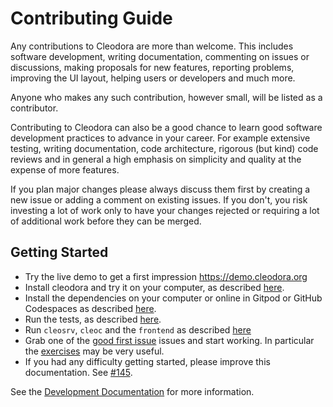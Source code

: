 # Contributing Guide

Any contributions to Cleodora are more than welcome. This includes software
development, writing documentation, commenting on issues or discussions, making
proposals for new features, reporting problems, improving the UI layout,
helping users or developers and much more.

Anyone who makes any such contribution, however small, will be listed as a
contributor.

Contributing to Cleodora can also be a good chance to learn good software
development practices to advance in your career. For example extensive testing,
writing documentation, code architecture, rigorous (but kind) code reviews and
in general a high emphasis on simplicity and quality at the expense of more
features.

If you plan major changes please always discuss them first by creating a new
issue or adding a comment on existing issues. If you don't, you risk investing
a lot of work only to have your changes rejected or requiring a lot of
additional work before they can be merged.


## Getting Started

* Try the live demo to get a first impression https://demo.cleodora.org
* Install cleodora and try it on your computer, as described
  [here](https://cleodora.org/docs/user/).
* Install the dependencies on your computer or online in Gitpod or GitHub
  Codespaces as described [here](dev_docs/setup.md#dev-setup).
* Run the tests, as described [here](dev_docs/setup.md#tests).
* Run `cleosrv`, `cleoc` and the `frontend` as described [here](dev_docs/setup.md#run)
* Grab one of the [good first
  issue](https://github.com/cleodora-forecasting/cleodora/labels/good%20first%20issue)
  issues and start working. In particular the
  [exercises](https://github.com/cleodora-forecasting/cleodora/issues?q=is%3Aopen+label%3A%22good+first+issue%22+exercise)
  may be very useful.
* If you had any difficulty getting started, please improve this documentation.
  See [#145](https://github.com/cleodora-forecasting/cleodora/issues/145).

See the [Development Documentation](dev_docs/) for more information.
